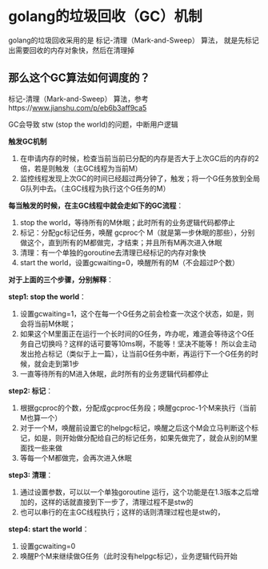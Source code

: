 # golang的垃圾回收（GC）机制
golang的垃圾回收采用的是 标记-清理（Mark-and-Sweep） 算法，
就是先标记出需要回收的内存对象快，然后在清理掉
## 那么这个GC算法如何调度的？
标记-清理（Mark-and-Sweep） 算法，参考https://www.jianshu.com/p/eb6b3aff9ca5

GC会导致 stw (stop the world)的问题，中断用户逻辑

**触发GC机制**
1.  在申请内存的时候，检查当前当前已分配的内存是否大于上次GC后的内存的2倍，若是则触发（主GC线程为当前M）
2.  监控线程发现上次GC的时间已经超过两分钟了，触发；将一个G任务放到全局G队列中去。（主GC线程为执行这个G任务的M）

 **每当触发的时候，在主GC线程中就会走如下的GC流程**：
1.  stop the world，等待所有的M休眠；此时所有的业务逻辑代码都停止
2.  标记：分配gc标记任务，唤醒 gcproc个 M（就是第一步休眠的那些），分别做这个，直到所有的M都做完，才结束；并且所有M再次进入休眠
3.  清理：有一个单独的goroutine去清理已经标记的内存对象快
4.  start the world，设置gcwaiting=0，唤醒所有的M（不会超过P个数）

**对于上面的三个步骤，分别解释**：

**step1: stop the world**：
1.  设置gcwaiting=1，这个在每一个G任务之前会检查一次这个状态，如是，则会将当前M休眠；
2.  如果这个M里面正在运行一个长时间的G任务，咋办呢，难道会等待这个G任务自己切换吗？这样的话可要等10ms啊，不能等！坚决不能等！
所以会主动发出抢占标记（类似于上一篇），让当前G任务中断，再运行下一个G任务的时候，就会走到第1步
3.  一直等待所有的M进入休眠，此时所有的业务逻辑代码都停止

**step2: 标记**：
1.  根据gcproc的个数，分配成gcproc任务段；唤醒gcproc-1个M来执行（当前M也算一个）
2.  对于一个M，唤醒前设置它的helpgc标记，唤醒之后这个M会立马判断这个标记，如是，则开始做分配给自己的标记任务，如果先做完了，就会从别的M里面找一些来做
3.  等每一个M都做完，会再次进入休眠

**step3: 清理**：
1.  通过设置参数，可以以一个单独goroutine  运行，这个功能是在1.3版本之后增加的，这样的话就直接到下一步了，清理过程不是stw的
2.  也可以串行的在主GC线程执行；这样的话则清理过程也是stw的，

**step4: start the world**：
1.  设置gcwaiting=0
2.  唤醒P个M来继续做G任务（此时没有helpgc标记），业务逻辑代码开始